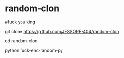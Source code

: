 # random-clon

#fuck you king

git clone https://github.com/JESSORE-404/random-clon

cd random-clon

python fuck-enc-random-py
